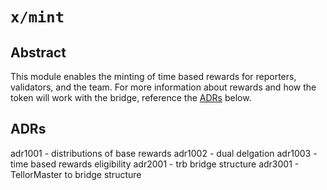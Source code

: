 # `x/mint`

## Abstract

This module enables the minting of time based rewards for reporters, validators, and the team. For more information about rewards and how the token will work with the bridge, reference the [ADRs](#adrs) below.

## ADRs

adr1001 - distributions of base rewards
adr1002 - dual delgation
adr1003 - time based rewards eligibility
adr2001 - trb bridge structure
adr3001 - TellorMaster to bridge structure